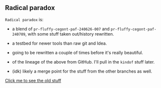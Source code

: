 ## Radical paradox

`Radical paradox` is:

* a blend of `pr-fluffy-cegont-paf-240626-007` and
  `pr-fluffy-cegont-paf-240709`, with some stuff taken out/history rewritten.

* a testbed for newer tools than raw git and Idea.

* going to be rewritten a couple of times before it's really beautiful.

* of the lineage of the above from GitHub.  I'll pull in the `kindof` stuff later.

* (idk) likely a merge point for the stuff from the other branches as well.



[Click me to see the old stuff](./README-old.md)
